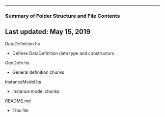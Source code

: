 --------------------------------------------------
### Summary of Folder Structure and File Contents
Last updated: May 15, 2019
--------------------------------------------------

DataDefinition.hs
  - Defines DataDefinition data type and constructors

GenDefn.hs
  - General definition chunks

InstanceModel.hs
  - Instance model chunks

README.md
  - This file
